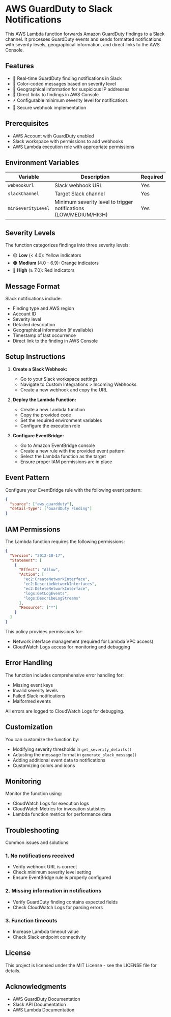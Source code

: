 # AWS GuardDuty to Slack Notifications

This AWS Lambda function forwards Amazon GuardDuty findings to a Slack channel. It processes GuardDuty events and sends formatted notifications with severity levels, geographical information, and direct links to the AWS Console.

## Features

- 🚨 Real-time GuardDuty finding notifications in Slack
- 🎨 Color-coded messages based on severity level
- 📍 Geographical information for suspicious IP addresses
- 🔗 Direct links to findings in AWS Console
- ⚡ Configurable minimum severity level for notifications
- 🔐 Secure webhook implementation

## Prerequisites

- AWS Account with GuardDuty enabled
- Slack workspace with permissions to add webhooks
- AWS Lambda execution role with appropriate permissions

## Environment Variables

| Variable           | Description                                                       | Required |
| ------------------ | ----------------------------------------------------------------- | -------- |
| `webHookUrl`       | Slack webhook URL                                                 | Yes      |
| `slackChannel`     | Target Slack channel                                              | Yes      |
| `minSeverityLevel` | Minimum severity level to trigger notifications (LOW/MEDIUM/HIGH) | Yes      |

## Severity Levels

The function categorizes findings into three severity levels:

- 🟡 **Low** (< 4.0): Yellow indicators
- 🟠 **Medium** (4.0 - 6.9): Orange indicators
- 🔴 **High** (≥ 7.0): Red indicators

## Message Format

Slack notifications include:

- Finding type and AWS region
- Account ID
- Severity level
- Detailed description
- Geographical information (if available)
- Timestamp of last occurrence
- Direct link to the finding in AWS Console

## Setup Instructions

1. **Create a Slack Webhook:**

   - Go to your Slack workspace settings
   - Navigate to Custom Integrations > Incoming Webhooks
   - Create a new webhook and copy the URL

2. **Deploy the Lambda Function:**

   - Create a new Lambda function
   - Copy the provided code
   - Set the required environment variables
   - Configure the execution role

3. **Configure EventBridge:**
   - Go to Amazon EventBridge console
   - Create a new rule with the provided event pattern
   - Select the Lambda function as the target
   - Ensure proper IAM permissions are in place

## Event Pattern

Configure your EventBridge rule with the following event pattern:

```json
{
  "source": ["aws.guardduty"],
  "detail-type": ["GuardDuty Finding"]
}
```

## IAM Permissions

The Lambda function requires the following permissions:

```json
{
  "Version": "2012-10-17",
  "Statement": [
    {
      "Effect": "Allow",
      "Action": [
        "ec2:CreateNetworkInterface",
        "ec2:DescribeNetworkInterfaces",
        "ec2:DeleteNetworkInterface",
        "logs:GetLogEvents",
        "logs:DescribeLogStreams"
      ],
      "Resource": ["*"]
    }
  ]
}
```

This policy provides permissions for:

- Network interface management (required for Lambda VPC access)
- CloudWatch Logs access for monitoring and debugging

## Error Handling

The function includes comprehensive error handling for:

- Missing event keys
- Invalid severity levels
- Failed Slack notifications
- Malformed events

All errors are logged to CloudWatch Logs for debugging.

## Customization

You can customize the function by:

- Modifying severity thresholds in `get_severity_details()`
- Adjusting the message format in `generate_slack_message()`
- Adding additional event data to notifications
- Customizing colors and icons

## Monitoring

Monitor the function using:

- CloudWatch Logs for execution logs
- CloudWatch Metrics for invocation statistics
- Lambda function metrics for performance data

## Troubleshooting

Common issues and solutions:

### 1. No notifications received

- Verify webhook URL is correct
- Check minimum severity level setting
- Ensure EventBridge rule is properly configured

### 2. Missing information in notifications

- Verify GuardDuty finding contains expected fields
- Check CloudWatch Logs for parsing errors

### 3. Function timeouts

- Increase Lambda timeout value
- Check Slack endpoint connectivity

## License

This project is licensed under the MIT License - see the LICENSE file for details.

## Acknowledgments

- AWS GuardDuty Documentation
- Slack API Documentation
- AWS Lambda Documentation
